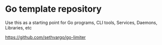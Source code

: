 # Go template repository

Use this as a starting point for Go programs, CLI tools, Services, Daemons, Libraries, etc

<https://github.com/sethvargo/go-limiter>
